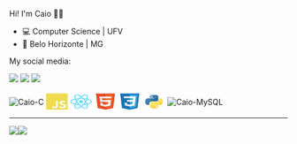 Hi! I'm Caio 🤙🐙

- 💻 Computer Science | UFV
- 📍 Belo Horizonte  | MG

<div>
  <p>My social media:</p>
  <a href="https://instagram.com/_caioomenezes_" target="_blank"><img loading="lazy" src="https://img.shields.io/badge/-Instagram-%23E4405F?style=for-the-badge&logo=instagram&logoColor=white" target="_blank"></a>
  <a href = "mailto:menezescaio426@gmail.com"><img loading="lazy" src="https://img.shields.io/badge/Gmail-D14836?style=for-the-badge&logo=gmail&logoColor=white" target="_blank"></a>
  <a href="https://www.linkedin.com/in/caio-menezes-oliveira-163ab12ab?utm_source=share&utm_campaign=share_via&utm_content=profile&utm_medium=ios_app" target="_blank"><img loading="lazy" src="https://img.shields.io/badge/-LinkedIn-%230077B5?style=for-the-badge&logo=linkedin&logoColor=white" target="_blank"></a>   
</div>

<div margin-bottom="10%" style="display: inline_block"><br>
  <img align="center" alt="Caio-C" height="30" width="40" src="https://cdn.jsdelivr.net/gh/devicons/devicon/icons/c/c-original.svg">
  <img align="center" alt="Caio-Js" height="30" width="40" src="https://raw.githubusercontent.com/devicons/devicon/master/icons/javascript/javascript-plain.svg">
  <img align="center" alt="Caio-React" height="30" width="40" src="https://raw.githubusercontent.com/devicons/devicon/master/icons/react/react-original.svg">
  <img align="center" alt="Caio-HTML" height="30" width="40" src="https://raw.githubusercontent.com/devicons/devicon/master/icons/html5/html5-original.svg">
  <img align="center" alt="Caio-CSS" height="30" width="40" src="https://raw.githubusercontent.com/devicons/devicon/master/icons/css3/css3-original.svg">
  <img align="center" alt="Caio-Python" height="30" width="40" src="https://raw.githubusercontent.com/devicons/devicon/master/icons/python/python-original.svg">
  <img align="center"  alt="Caio-MySQL" height="30" width="40" src="https://cdn.jsdelivr.net/gh/devicons/devicon/icons/mysql/mysql-plain-wordmark.svg">
</div>

 ---

<p><img align="left" src="https://github-readme-stats.vercel.app/api?username=caioomenezes&show_icons=true&theme=transparent"/></p>
<p><img  src="https://github-readme-stats.vercel.app/api/top-langs?username=caioomenezes&show_icons=true&theme=transparent&locale=en&layout=compact"/></p>

